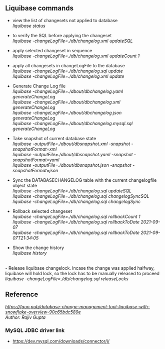 ## Liquibase commands

- view the list of changesets not applied to database
  <br>
  <em>liquibase status</em>

- to verify the SQL before applying the changeset
  <br>
  <em>liquibase -changeLogFile=./db/changelog.xml updateSQL</em>
  <br>

- apply selected changeset in sequence
  <br>
  <em>liquibase -changeLogFile=./db/changelog.xml updateCount 1</em>
  <br>

- apply all changesets in changeLogFile to the database
  <br>
  <em>liquibase -changeLogFile=./db/changelog.sql update</em>
  <br>
  <em>liquibase -changeLogFile=./db/changelog.xml update</em>
  <br>

- Generate Change Log file
  <br>
  <em>liquibase -changeLogFile=./dbout/dbchangelog.yaml generateChangeLog</em>
  <br>
  <em>liquibase -changeLogFile=./dbout/dbchangelog.xml generateChangeLog</em>
  <br>
  <em>liquibase -changeLogFile=./dbout/dbchangelog.json generateChangeLog</em>
  <br>
  <em>liquibase -changeLogFile=./dbout/dbchangelog.mysql.sql generateChangeLog</em>
  <br>

- Take snapshot of current database state
  <br>
  <em>liquibase -outputFile=./dbout/dbsnapshot.xml -snapshot -snapshotFormat=xml</em>
  <br>
  <em>liquibase -outputFile=./dbout/dbsnapshot.yaml -snapshot -snapshotFormat=yaml</em>
  <br>
  <em>liquibase -outputFile=./dbout/dbsnapshot.json -snapshot -snapshotFormat=json</em>
  <br>

- Sync the DATABASECHANGELOG table with the current changelogfile object state
  <br>
  <em>liquibase -changeLogFile=./db/changelog.sql updateSQL</em>
  <br>
  <em>liquibase -changeLogFile=./db/changelog.sql changelogSyncSQL</em>
  <br>
  <em>liquibase -changeLogFile=./db/changelog.sql changelogSync</em>
  <br>

- Rollback selected changeset
  <br>
  <em>liquibase -changeLogFile=./db/changelog.sql rollbackCount 1</em>
  <br>
  <em>liquibase -changeLogFile=./db/changelog.sql rollbackToDate 2021-09-07</em>
  <br>
  <em>liquibase -changeLogFile=./db/changelog.sql rollbackToDate 2021-09-07T21:34:05</em>
  <br>

- Show the change history
  <br>
  <em>liquibase history</em>
  <br>

<br>
- Release liquibase changelock. Incase the change was applied halfway, liquibase will hold lock, so the lock has to be manually released to proceed
<br>
<em>liquibase -changeLogFile=./db/changelog.sql releaseLocks</em>
<br>

## Reference

<em>https://faun.pub/database-change-management-tool-liquibase-with-snowflake-overview-90c65bdc589e</em>
<br>
<em>Author: Rajiv Gupta</em>
<br>

### MySQL JDBC driver link

- https://dev.mysql.com/downloads/connector/j/
